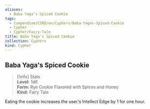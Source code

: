 ```yaml
---
aliases:
  - Baba Yaga's Spiced Cookie
tags:
  - Compendium/CSRD/en/Cyphers/Baba-Yagas-Spiced-Cookie
  - Cypher
  - Cypher/Fairy-Tale
title: Baba Yaga's Spiced Cookie
collection: Cyphers
kind: Cypher
---
```

## Baba Yaga's Spiced Cookie  
>[!info] Stats  
> **Level:** 1d6  
> **Form:** Rye Cookie Flavored with Spices and Honey  
> **Kind:** Fairy Tale
  
Eating the cookie increases the user's Intellect Edge by 1 for one hour.